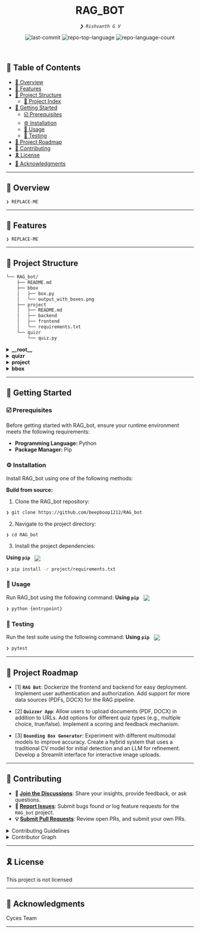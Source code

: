 <p align="center"><h1 align="center">RAG_BOT</h1></p>
<p align="center">
	<em><code>❯ Rishvanth G V</code></em>
</p>
<p align="center">
	<img src="https://img.shields.io/github/last-commit/beepboop1212/RAG_bot?style=default&logo=git&logoColor=white&color=0080ff" alt="last-commit">
	<img src="https://img.shields.io/github/languages/top/beepboop1212/RAG_bot?style=default&color=0080ff" alt="repo-top-language">
	<img src="https://img.shields.io/github/languages/count/beepboop1212/RAG_bot?style=default&color=0080ff" alt="repo-language-count">
</p>
<p align="center"><!-- default option, no dependency badges. -->
</p>
<p align="center">
	<!-- default option, no dependency badges. -->
</p>
<br>

## 🔗 Table of Contents

- [📍 Overview](#-overview)
- [👾 Features](#-features)
- [📁 Project Structure](#-project-structure)
  - [📂 Project Index](#-project-index)
- [🚀 Getting Started](#-getting-started)
  - [☑️ Prerequisites](#-prerequisites)
  - [⚙️ Installation](#-installation)
  - [🤖 Usage](#🤖-usage)
  - [🧪 Testing](#🧪-testing)
- [📌 Project Roadmap](#-project-roadmap)
- [🔰 Contributing](#-contributing)
- [🎗 License](#-license)
- [🙌 Acknowledgments](#-acknowledgments)

---

## 📍 Overview

<code>❯ REPLACE-ME</code>

---

## 👾 Features

<code>❯ REPLACE-ME</code>

---

## 📁 Project Structure

```sh
└── RAG_bot/
    ├── README.md
    ├── bbox
    │   ├── box.py
    │   └── output_with_boxes.png
    ├── project
    │   ├── README.md
    │   ├── backend
    │   ├── frontend
    │   └── requirements.txt
    └── quizr
        └── quiz.py
```


<details> <!-- __root__ Submodule -->
	<summary><b>__root__</b></summary>
	<blockquote>
		<table>
		</table>
	</blockquote>
</details>

<details> <!-- quizr Submodule -->
	<summary><b>quizr</b></summary>
	<blockquote>
		<table>
		<tr>
			<td><b><a href='https://github.com/beepboop1212/RAG_bot/blob/master/quizr/quiz.py'>quiz.py</a></b></td>
			<td><code>The main Streamlit application file for the Quizzer App. Handles UI, URL input, web scraping, and LLM interaction.</code></td>
		</tr>
		</table>
	</blockquote>
</details>

<details> <!-- project Submodule -->
	<summary><b>project</b></summary>
	<blockquote>
		<table>
		<tr>
			<td><b><a href='https://github.com/beepboop1212/RAG_bot/blob/master/project/requirements.txt'>requirements.txt</a></b></td>
			<td><code>Lists all Python dependencies for the RAG Bot project (both frontend and backend).</code></td>
		</tr>
		</table>

		- 📁 project  
  - 📄 [requirements.txt](https://github.com/beepboop1212/RAG_bot/blob/master/project/requirements.txt)  
    <sub><code>Lists all Python dependencies for the RAG Bot project (both frontend and backend).</code></sub>

  - 📁 backend  
    - 📄 [run_backend.py](https://github.com/beepboop1212/RAG_bot/blob/master/project/backend/run_backend.py)  
      <sub><code>Entry point to launch the FastAPI backend server using Uvicorn.</code></sub>

    - 📁 app  
      - 📄 [main.py](https://github.com/beepboop1212/RAG_bot/blob/master/project/backend/app/main.py)  
        <sub><code>The core FastAPI application instance. Mounts the main API router and configures middleware.</code></sub>

      - 📁 schemas  
        - 📄 [user.py](https://github.com/beepboop1212/RAG_bot/blob/master/project/backend/app/schemas/user.py)  
          <sub><code>Pydantic schema defining the data model and validation rules for a User.</code></sub>
        - 📄 [session.py](https://github.com/beepboop1212/RAG_bot/blob/master/project/backend/app/schemas/session.py)  
          <sub><code>Pydantic schema for a chat Session, linking messages to a user.</code></sub>
        - 📄 [message.py](https://github.com/beepboop1212/RAG_bot/blob/master/project/backend/app/schemas/message.py)  
          <sub><code>Pydantic schema for a single Message within a chat session.</code></sub>

      - 📁 core  
        - 📄 [config.py](https://github.com/beepboop1212/RAG_bot/blob/master/project/backend/app/core/config.py)  
          <sub><code>Loads secrets like API keys and database URLs from environment variables.</code></sub>

      - 📁 services  
        - 📄 [chat_service.py](https://github.com/beepboop1212/RAG_bot/blob/master/project/backend/app/services/chat_service.py)  
          <sub><code>Business logic for RAG pipeline, chat processing, and LLM calls.</code></sub>

      - 📁 api  
        - 📁 v1  
          - 📄 [api.py](https://github.com/beepboop1212/RAG_bot/blob/master/project/backend/app/api/v1/api.py)  
            <sub><code>Main API router (v1) that includes sub-routers (chat, users, sessions).</code></sub>
          - 📁 endpoints  
            - 📄 [sessions.py](https://github.com/beepboop1212/RAG_bot/blob/master/project/backend/app/api/v1/endpoints/sessions.py)  
              <sub><code>Endpoints for chat session creation, retrieval, and management.</code></sub>
            - 📄 [chat.py](https://github.com/beepboop1212/RAG_bot/blob/master/project/backend/app/api/v1/endpoints/chat.py)  
              <sub><code>Handles incoming messages and returns LLM-generated responses.</code></sub>
            - 📄 [users.py](https://github.com/beepboop1212/RAG_bot/blob/master/project/backend/app/api/v1/endpoints/users.py)  
              <sub><code>User-related endpoints like creation and lookup.</code></sub>

      - 📁 db  
        - 📄 [database.py](https://github.com/beepboop1212/RAG_bot/blob/master/project/backend/app/db/database.py)  
          <sub><code>Sets up the database engine and session management.</code></sub>
        - 📄 [crud.py](https://github.com/beepboop1212/RAG_bot/blob/master/project/backend/app/db/crud.py)  
          <sub><code>CRUD operations to interact with DB tables.</code></sub>
        - 📄 [models.py](https://github.com/beepboop1212/RAG_bot/blob/master/project/backend/app/db/models.py)  
          <sub><code>Defines the SQLAlchemy ORM models.</code></sub>

  - 📁 frontend  
    - 📄 [app.py](https://github.com/beepboop1212/RAG_bot/blob/master/project/frontend/app.py)  
      <sub><code>Streamlit UI for the RAG Bot's chat interface.</code></sub>
    - 📄 [api_client.py](https://github.com/beepboop1212/RAG_bot/blob/master/project/frontend/api_client.py)  
      <sub><code>Communicates between frontend and FastAPI backend.</code></sub>
</details>

<details> <!-- bbox Submodule -->
	<summary><b>bbox</b></summary>
	<blockquote>
		<table>
		<tr>
			<td><b><a href='https://github.com/beepboop1212/RAG_bot/blob/master/bbox/box.py'>box.py</a></b></td>
			<td><code>The script for the Bounding Box generator. Contains logic to call the multimodal LLM, parse coordinates, and draw boxes on the image.</code></td>
		</tr>
		</table>
	</blockquote>
</details>



---
## 🚀 Getting Started

### ☑️ Prerequisites

Before getting started with RAG_bot, ensure your runtime environment meets the following requirements:

- **Programming Language:** Python
- **Package Manager:** Pip


### ⚙️ Installation

Install RAG_bot using one of the following methods:

**Build from source:**

1. Clone the RAG_bot repository:
```sh
❯ git clone https://github.com/beepboop1212/RAG_bot
```

2. Navigate to the project directory:
```sh
❯ cd RAG_bot
```

3. Install the project dependencies:


**Using `pip`** &nbsp; [<img align="center" src="https://img.shields.io/badge/Pip-3776AB.svg?style={badge_style}&logo=pypi&logoColor=white" />](https://pypi.org/project/pip/)

```sh
❯ pip install -r project/requirements.txt
```




### 🤖 Usage
Run RAG_bot using the following command:
**Using `pip`** &nbsp; [<img align="center" src="https://img.shields.io/badge/Pip-3776AB.svg?style={badge_style}&logo=pypi&logoColor=white" />](https://pypi.org/project/pip/)

```sh
❯ python {entrypoint}
```


### 🧪 Testing
Run the test suite using the following command:
**Using `pip`** &nbsp; [<img align="center" src="https://img.shields.io/badge/Pip-3776AB.svg?style={badge_style}&logo=pypi&logoColor=white" />](https://pypi.org/project/pip/)

```sh
❯ pytest
```


---
## 📌 Project Roadmap

- [1] **`RAG Bot`**:
    Dockerize the frontend and backend for easy deployment.
    Implement user authentication and authorization.
    Add support for more data sources (PDFs, DOCX) for the RAG pipeline.
  
- [2] **`Quizzer App`**: 
    Allow users to upload documents (PDF, DOCX) in addition to URLs.
    Add options for different quiz types (e.g., multiple choice, true/false).
    Implement a scoring and feedback mechanism.
  
- [3] **`Bounding Box Generator`**:
    Experiment with different multimodal models to improve accuracy.
    Create a hybrid system that uses a traditional CV model for initial detection and an LLM for refinement.
    Develop a Streamlit interface for interactive image uploads.

---

## 🔰 Contributing

- **💬 [Join the Discussions](https://github.com/beepboop1212/RAG_bot/discussions)**: Share your insights, provide feedback, or ask questions.
- **🐛 [Report Issues](https://github.com/beepboop1212/RAG_bot/issues)**: Submit bugs found or log feature requests for the `RAG_bot` project.
- **💡 [Submit Pull Requests](https://github.com/beepboop1212/RAG_bot/blob/main/CONTRIBUTING.md)**: Review open PRs, and submit your own PRs.

<details closed>
<summary>Contributing Guidelines</summary>

1. **Fork the Repository**: Start by forking the project repository to your github account.
2. **Clone Locally**: Clone the forked repository to your local machine using a git client.
   ```sh
   git clone https://github.com/beepboop1212/RAG_bot
   ```
3. **Create a New Branch**: Always work on a new branch, giving it a descriptive name.
   ```sh
   git checkout -b new-feature-x
   ```
4. **Make Your Changes**: Develop and test your changes locally.
5. **Commit Your Changes**: Commit with a clear message describing your updates.
   ```sh
   git commit -m 'Implemented new feature x.'
   ```
6. **Push to github**: Push the changes to your forked repository.
   ```sh
   git push origin new-feature-x
   ```
7. **Submit a Pull Request**: Create a PR against the original project repository. Clearly describe the changes and their motivations.
8. **Review**: Once your PR is reviewed and approved, it will be merged into the main branch. Congratulations on your contribution!
</details>

<details closed>
<summary>Contributor Graph</summary>
<br>
<p align="left">
   <a href="https://github.com{/beepboop1212/RAG_bot/}graphs/contributors">
      <img src="https://contrib.rocks/image?repo=beepboop1212/RAG_bot">
   </a>
</p>
</details>

---

## 🎗 License

This project is not licensed

---

## 🙌 Acknowledgments

Cyces Team

---
